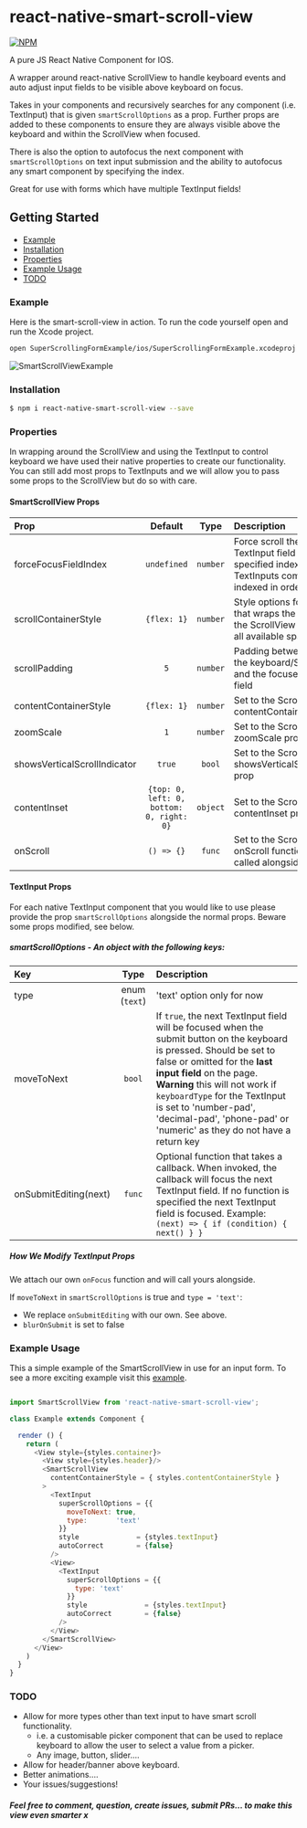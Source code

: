 # react-native-smart-scroll-view

[![NPM](https://nodei.co/npm-dl/react-native-smart-scroll-view.png?months=3)](https://nodei.co/npm/react-native-smart-scroll-view/)

A pure JS React Native Component for IOS.

A wrapper around react-native ScrollView to handle keyboard events and auto adjust input fields to be visible above keyboard on focus.

Takes in your components and recursively searches for any component (i.e. TextInput) that is given `smartScrollOptions` as a prop. Further props are added to these components to ensure they are always visible above the keyboard and within the ScrollView when focused.

There is also the option to autofocus the next component with `smartScrollOptions` on text input submission and the ability to autofocus any smart component by specifying the index.

Great for use with forms which have multiple TextInput fields!  

## Getting Started

- [Example](#example)
- [Installation](#installation)
- [Properties](#properties)
- [Example Usage](#example-usage)
- [TODO](#todo)

### Example

Here is the smart-scroll-view in action. To run the code yourself open and run the Xcode project.

```bash
open SuperScrollingFormExample/ios/SuperScrollingFormExample.xcodeproj
```

![SmartScrollViewExample](https://github.com/jrans/react-native-smart-scroll-view/blob/master/SuperScrollingFormExample/exampleInAction.gif)


### Installation

```bash
$ npm i react-native-smart-scroll-view --save
```

### Properties

In wrapping around the ScrollView and using the TextInput to control keyboard we have used their native properties to create our functionality. You can still add most props to TextInputs and we will allow you to pass some props to the ScrollView but do so with care.

#### SmartScrollView Props

| Prop  | Default  | Type | Description |
| :------------ |:---------------:| :---------------:| :-----|
| forceFocusFieldIndex | `undefined` |`number` | Force scroll the view to the TextInput field at the specified index (Chosen TextInputs components indexed in order from 0) |
| scrollContainerStyle | `{flex: 1}` | `number` | Style options for the View that wraps the ScrollView, the ScrollView will take up all available space. |
| scrollPadding | `5` | `number` | Padding between the top of the keyboard/ScrollView and the focused TextInput field |
| contentContainerStyle | `{flex: 1}` | `number` | Set to the ScrollView contentContainerStyle prop |
| zoomScale | `1` | `number` | Set to the ScrollView zoomScale prop |
| showsVerticalScrollIndicator | `true` | `bool` | Set to the ScrollView showsVerticalScrollIndicator prop |
| contentInset | `{top: 0, left: 0, bottom: 0, right: 0}` | `object` | Set to the ScrollView contentInset prop  |
| onScroll | `() => {}` | `func` | Set to the ScrollView onScroll function. It will be called alongside our own |

#### TextInput Props

For each native TextInput component that you would like to use please provide the prop `smartScrollOptions` alongside the normal props. Beware some props modified, see below.

##### smartScrollOptions - An object with the following keys:

| Key  | Type | Description |
| :------------ |:---------------:| :-----|
| type | enum (`text`) | 'text' option only for now |
| moveToNext | `bool` | If `true`, the next TextInput field will be focused when the submit button on the keyboard is pressed. Should be set to false or omitted for the **last input field** on the page. **Warning** this will not work if `keyboardType` for the TextInput is set to 'number-pad', 'decimal-pad', 'phone-pad' or 'numeric' as they do not have a return key|
| onSubmitEditing(next) | `func` | Optional function that takes a callback.  When invoked, the callback will focus the next TextInput field. If no function is specified the next TextInput field is focused. Example: `(next) => { if (condition) { next() } }` |


##### How We Modify TextInput Props

We attach our own `onFocus` function and will call yours alongside.

If `moveToNext` in `smartScrollOptions` is true and `type = 'text'`:
* We replace `onSubmitEditing` with our own. See above.
* `blurOnSubmit` is set to false

### Example Usage

This a simple example of the SmartScrollView in use for an input form. To see a more exciting example visit this  [example](https://github.com/jrans/react-native-smart-scroll-view/blob/master/SuperScrollingFormExample/Example.js).

```js

import SmartScrollView from 'react-native-smart-scroll-view';

class Example extends Component {

  render () {
    return (
      <View style={styles.container}>
        <View style={styles.header}/>
        <SmartScrollView
          contentContainerStyle = { styles.contentContainerStyle }
        >
          <TextInput
            superScrollOptions = {{
              moveToNext: true,
              type:       'text'
            }}
            style              = {styles.textInput}
            autoCorrect        = {false}
          />
          <View>
            <TextInput
              superScrollOptions = {{
                type: 'text'
              }}
              style              = {styles.textInput}
              autoCorrect        = {false}
            />
          </View>  
        </SmartScrollView>
      </View>
    )
  }
}


```

### TODO

- Allow for more types other than text input to have smart scroll functionality.
  - i.e. a customisable picker component that can be used to replace keyboard to allow the user to select a value from a picker.
  - Any image, button, slider....
- Allow for header/banner above keyboard.
- Better animations....
- Your issues/suggestions!

##### Feel free to comment, question, create issues, submit PRs... to make this view even smarter x
